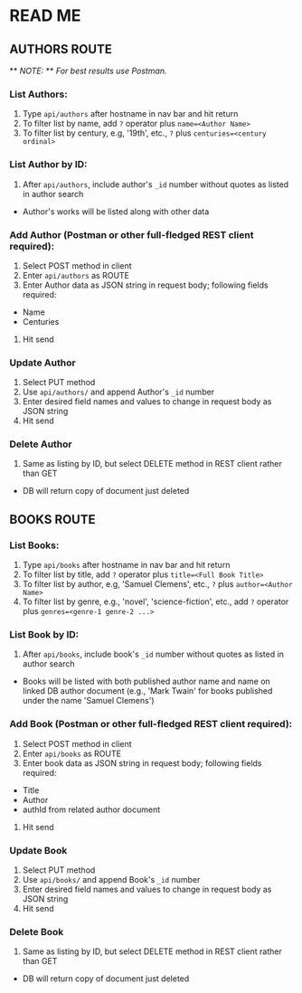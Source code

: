 # READ ME
## AUTHORS ROUTE 
  ** *NOTE:* ** *For best results use Postman.*

### List Authors:  
1. Type `api/authors` after hostname in nav bar and hit return
1. To filter list by name, add `?` operator plus `name=<Author Name>`
1. To filter list by century, e.g, '19th', etc., `?` plus `centuries=<century ordinal>`

### List Author by ID:  
1. After `api/authors`, include author's `_id` number without quotes as listed in author search
  * Author's works will be listed along with other data

### Add Author (Postman or other full-fledged REST client required):  
1. Select POST method in client
1. Enter `api/authors` as ROUTE
1. Enter Author data as JSON string in request body; following fields required:
  * Name
  * Centuries 
1. Hit send

### Update Author  
1. Select PUT method
1. Use `api/authors/` and append Author's `_id` number
1. Enter desired field names and values to change in request body as JSON string
1. Hit send

### Delete Author  
1. Same as listing by ID, but select DELETE method in REST client rather than GET
  * DB will return copy of document just deleted  


## BOOKS ROUTE 
### List Books:  
1. Type `api/books` after hostname in nav bar and hit return
1. To filter list by title, add `?` operator plus `title=<Full Book Title>`
1. To filter list by author, e.g, 'Samuel Clemens', etc., `?` plus `author=<Author Name>`
1. To filter list by genre, e.g., 'novel', 'science-fiction', etc., add `?` operator plus `genres=<genre-1 genre-2 ...>`

### List Book by ID:  
1. After `api/books`, include book's `_id` number without quotes as listed in author search
  * Books will be listed with both published author name and name on linked DB author document (e.g., 'Mark Twain' for books published under the name 'Samuel Clemens')

### Add Book (Postman or other full-fledged REST client required):  
1. Select POST method in client
1. Enter `api/books` as ROUTE
1. Enter book data as JSON string in request body; following fields required:
  * Title 
  * Author 
  * authId from related author document 
1. Hit send

### Update Book  
1. Select PUT method
1. Use `api/books/` and append Book's `_id` number
1. Enter desired field names and values to change in request body as JSON string
1. Hit send

### Delete Book  
1. Same as listing by ID, but select DELETE method in REST client rather than GET
  * DB will return copy of document just deleted